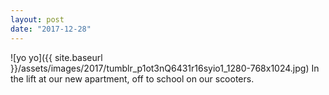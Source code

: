 ```yaml
---
layout: post
date: "2017-12-28"
---
```


![yo yo]({{ site.baseurl }}/assets/images/2017/tumblr_p1ot3nQ6431r16syio1_1280-768x1024.jpg)
In the lift at our new apartment, off to school on our scooters.
